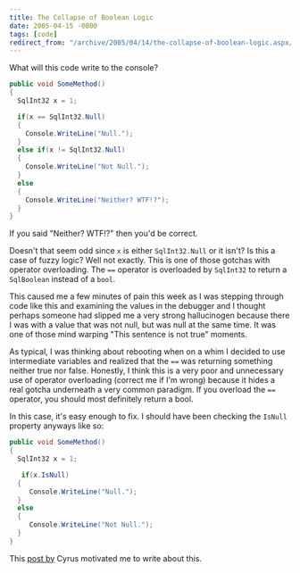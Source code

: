 ```yaml
---
title: The Collapse of Boolean Logic
date: 2005-04-15 -0800
tags: [code]
redirect_from: "/archive/2005/04/14/the-collapse-of-boolean-logic.aspx/"
---
```


What will this code write to the console?

```csharp
public void SomeMethod()
{
  SqlInt32 x = 1;

  if(x == SqlInt32.Null)
  {
    Console.WriteLine("Null.");
  }
  else if(x != SqlInt32.Null)
  {
    Console.WriteLine("Not Null.");
  }
  else
  {
    Console.WriteLine("Neither? WTF!?");
  }
}
```

If you said "Neither? WTF!?" then you'd be correct.

Doesn't that seem odd since `x` is either `SqlInt32.Null` or it isn't? Is
this a case of fuzzy logic? Well not exactly. This is one of those
gotchas with operator overloading. The `==` operator is overloaded by
`SqlInt32` to return a `SqlBoolean` instead of a `bool`.

This caused me a few minutes of pain this week as I was stepping through
code like this and examining the values in the debugger and I thought
perhaps someone had slipped me a very strong hallucinogen because there
I was with a value that was not null, but was null at the same time. It
was one of those mind warping "This sentence is not true" moments.

As typical, I was thinking about rebooting when on a whim I decided to
use intermediate variables and realized that the `==` was returning
something neither true nor false. Honestly, I think this is a very poor
and unnecessary use of operator overloading (correct me if I'm wrong)
because it hides a real gotcha underneath a very common paradigm. If you
overload the `==` operator, you should most definitely return a bool.

In this case, it's easy enough to fix. I should have been checking the
`IsNull` property anyways like so:

```csharp
public void SomeMethod()
{
  SqlInt32 x = 1;

   if(x.IsNull)
  {
     Console.WriteLine("Null.");
  }
  else
  {
     Console.WriteLine("Not Null.");
  }
}
```

This [post
by](http://blogs.msdn.com/cyrusn/archive/2005/04/15/408689.aspx) Cyrus
motivated me to write about this.
